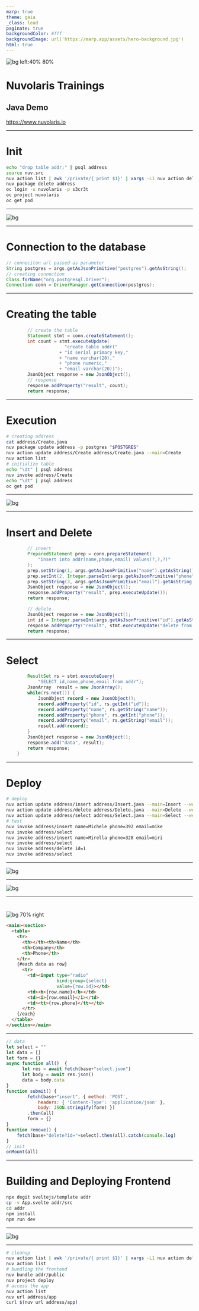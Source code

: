 ```yaml
---
marp: true
theme: gaia
_class: lead
paginate: true
backgroundColor: #fff
backgroundImage: url('https://marp.app/assets/hero-background.jpg')
html: true
---
```


![bg left:40% 80%](./image/logo-full-transparent.png)

# **Nuvolaris Trainings**
## Java Demo

https://www.nuvolaris.io

---
# <!--!--> Init
```sh
echo "drop table addr;" | psql address
source nuv.src
nuv action list | awk '/private/{ print $1}' | xargs -L1 nuv action delete
nuv package delete address
oc login -u nuvolaris -p s3cr3t
oc project nuvolaris
oc get pod
```
---

![bg](https://fakeimg.pl/800x200/fff/000/?text=Initialization)

---
# <!--!--> Connection to the database
```java
// conneciton url passed as parameter
String postgres = args.getAsJsonPrimitive("postgres").getAsString();
// creating connection
Class.forName("org.postgresql.Driver");
Connection conn = DriverManager.getConnection(postgres);
```

---
# <!--!--> Creating the table
```java
        // create the table
        Statement stmt = conn.createStatement();
        int count = stmt.executeUpdate(
                      "create table addr("
                    + "id serial primary key,"
                    + "name varchar(20),"
                    + "phone numeric," 
                    + "email varchar(20))");
        JsonObject response = new JsonObject(); 
        // response      
        response.addProperty("result", count);
        return response;
```

---
# <!--!--> Execution
```sh
# creating address
cat address/Create.java
nuv package update address -p postgres "$POSTGRES"
nuv action update address/Create address/Create.java --main=Create
nuv action list
# initialize table
echo "\dt" | psql address
nuv invoke address/Create
echo "\dt" | psql address
oc get pod
```
---
![bg](https://fakeimg.pl/800x200/fff/000/?text=CRUD)

---
# <!--!--> Insert and Delete

```java
        // insert
        PreparedStatement prep = conn.prepareStatement(
            "insert into addr(name,phone,email) values(?,?,?)"
        );
        prep.setString(1, args.getAsJsonPrimitive("name").getAsString());
        prep.setInt(2, Integer.parseInt(args.getAsJsonPrimitive("phone").getAsString()));
        prep.setString(3, args.getAsJsonPrimitive("email").getAsString());
        JsonObject response = new JsonObject();
        response.addProperty("result", prep.executeUpdate());
        return response;
```

```java 
        // delete
        JsonObject response = new JsonObject();
        int id = Integer.parseInt(args.getAsJsonPrimitive("id").getAsString());
        response.addProperty("result", stmt.executeUpdate("delete from addr where id="+id));
        return response;
```

---
# <!--!--> Select

```java
        ResultSet rs = stmt.executeQuery(
            "SELECT id,name,phone,email from addr");
        JsonArray  result = new JsonArray();
        while(rs.next()) {
            JsonObject record = new JsonObject();
            record.addProperty("id", rs.getInt("id"));
            record.addProperty("name", rs.getString("name"));
            record.addProperty("phone", rs.getInt("phone"));
            record.addProperty("email", rs.getString("email"));
            result.add(record);
        }
        JsonObject response = new JsonObject();
        response.add("data", result);
        return response;
    }
```

---
# <!--!--> Deploy

```sh
# deploy
nuv action update address/insert address/Insert.java --main=Insert --web=true
nuv action update address/delete address/Delete.java --main=Delete --web=true
nuv action update address/select address/Select.java --main=Select --web=true
# test
nuv invoke address/insert name=Michele phone=392 email=mike
nuv invoke address/select
nuv invoke address/insert name=Mirella phone=328 email=miri
nuv invoke address/select
nuv invoke address/delete id=1
nuv invoke address/select
```

---

![bg](https://fakeimg.pl/800x200/fff/000/?text=FrontEnd)

---

![bg](image/crud.jpg)


---
# <!--!-->
![bg 70% right](image/form.png)
```html
<main><section>
  <table>
    <tr>
      <th></th><th>Name</th>
      <th>Company</th>
      <th>Phone</th>
    </tr>
    {#each data as row}
      <tr>
        <td><input type="radio" 
                   bind:group={select} 
                   value={row.id}></td>
        <td><b>{row.name}</b></td>
        <td><i>{row.email}</i></td>
        <td><tt>{row.phone}</tt></td>
      </tr>
    {/each}
  </table>
</section></main>
```

---
```js
// data
let select = ""
let data = []
let form = {}
async function all()  {
      let res = await fetch(base+"select.json")
      let body = await res.json()
      data = body.data
}
function submit() {
        fetch(base+"insert", { method: 'POST', 
            headers: { 'Content-Type': 'application/json' }, 
            body: JSON.stringify(form) })
        .then(all)
        form = {}
}
function remove() {
    fetch(base+"delete?id="+select).then(all).catch(console.log)
}
// init
onMount(all)
```

---
# <!--!--> Building and Deploying Frontend
```sh
npx degit sveltejs/template addr
cp -v App.svelte addr/src
cd addr
npm install
npm run dev
```

---

![bg](https://fakeimg.pl/800x200/fff/000/?text=Bundling)

---
```sh
# cleanup
nuv action list | awk '/private/{ print $1}' | xargs -L1 nuv action delete
nuv action list
# bundling the frontend
nuv bundle addr/public
nuv project deploy
# access the app
nuv action list
nuv url address/app
curl $(nuv url address/app)